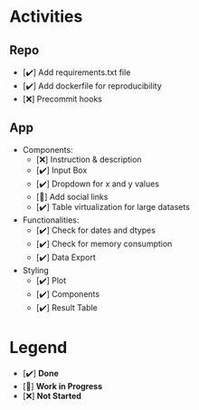 # Activities
## Repo
- [✔️] Add requirements.txt file
- [✔️] Add dockerfile for reproducibility
- [❌] Precommit hooks
## App
- Components:
  - [❌] Instruction & description
  - [✔️] Input Box
  - [✔️] Dropdown for x and y values
  - [🚧] Add social links
  - [✔️] Table virtualization for large datasets
- Functionalities:
  - [✔️] Check for dates and dtypes
  - [✔️] Check for memory consumption
  - [✔️] Data Export
- Styling
  - [✔️] Plot
  - [✔️] Components
  - [✔️] Result Table

# Legend
- [✔️] **Done**
- [🚧] **Work in Progress**
- [❌] **Not Started**
